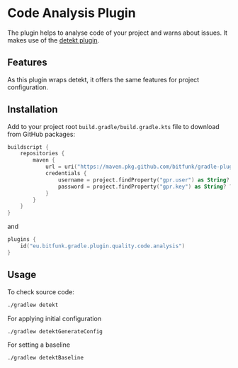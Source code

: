 # Code Analysis Plugin

The plugin helps to analyse code of your project and warns about issues. It makes use of the [detekt plugin](https://github.com/detekt/detekt).

## Features

As this plugin wraps detekt, it offers the same features for project configuration.

## Installation

Add to your project root `build.gradle/build.gradle.kts` file to download from GitHub packages:

```kotlin
buildscript {
    repositories {
        maven {
            url = uri("https://maven.pkg.github.com/bitfunk/gradle-plugins")
            credentials {
                username = project.findProperty("gpr.user") as String? ?: System.getenv("PACKAGE_REGISTRY_USERNAME")
                password = project.findProperty("gpr.key") as String? ?: System.getenv("PACKAGE_REGISTRY_TOKEN")
            }
        }
    }
}
```

and

```kotlin
plugins {
    id("eu.bitfunk.gradle.plugin.quality.code.analysis")
}
```

## Usage

To check source code:

```bash
./gradlew detekt
```

For applying initial configuration

```bash
./gradlew detektGenerateConfig
```

For setting a baseline

```bash
./gradlew detektBaseline
```
